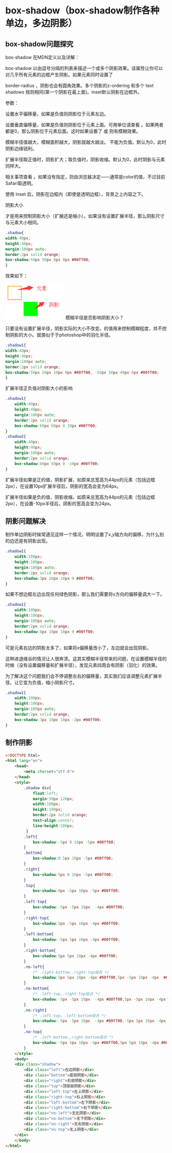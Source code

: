 # box-shadow（box-shadow制作各种单边，多边阴影）
## box-shadow问题探究
box-shadow 在MDN定义以及详解：

box-shadow 以由逗号分隔的列表来描述一个或多个阴影效果。该属性让你可以对几乎所有元素的边框产生阴影。如果元素同时设置了

border-radius ，阴影也会有圆角效果。多个阴影的z-ordering 和多个 text shadows 规则相同(第一个阴影在最上面)。inset默认阴影在边框外。

参数：

<offset-x> 设置水平偏移量，如果是负值则阴影位于元素左边。 
  
<offset-y> 设置垂直偏移量，如果是负值则阴影位于元素上面。可用单位请查看 <length> 。如果两者都是0，那么阴影位于元素后面。这时如果设置了<blur-radius> 或<spread-radius> 则有模糊效果。
  
<blur-radius>模糊半径值越大，模糊面积越大，阴影就越大越淡。 不能为负值。默认为0，此时阴影边缘锐利。
  
<spread-radius>扩展半径取正值时，阴影扩大；取负值时，阴影收缩。默认为0，此时阴影与元素同样大。
  
<color>相关事项查看 <color> 。如果没有指定，则由浏览器决定——通常是color的值，不过目前Safari取透明。
  
使用 inset 后，阴影在边框内（即使是透明边框），背景之上内容之下。

阴影大小

<spread-radius>才是用来控制阴影大小（扩展还是缩小）。如果没有设置扩展半径，那么阴影尺寸与元素大小相同。
```css
.shadow{
width:40px;
height:40px;
margin:100px auto;
border:2px solid orange;
box-shadow:50px 50px 0px 0px #00ff00;
}
```
效果如下：
  
![Image text](https://github.com/15234477664/box-shadow/blob/master/1.png)
模糊半径是否影响阴影大小？

只要没有设置扩展半径，阴影实际的大小不改变。<blur-radius>的值用来控制模糊程度，并不控制阴影的大小。<blur-radius>就类似于于photoshop中的羽化半径。
```css
.shadow1{
width:40px;
height:40px;
margin:100px auto;
border:2px solid orange;
box-shadow:50px 50px 10px 0px #00ff00, -50px 50px 40px 0px #00ff00;
}
```
扩展半径正负值对阴影大小的影响
```css
.shadow1{
    width:40px;
    height:40px;
    margin:100px auto;
    border:2px solid orange;
    box-shadow:60px 60px 0 10px #00ff00;
}
.shadow2{
    width:40px;
    height:40px;
    margin:100px auto;
    border:2px solid orange;
    box-shadow:60px 60px 0 -10px #00ff00;
}
```
扩展半径如果是正的值，阴影扩展，如原来总宽高为44px的元素（包括边框2px），在设置10px扩展半径后，阴影的宽高会变为64px。
  
扩展半径如果是负的值，阴影收缩，如原来总宽高为44px的元素（包括边框2px），在设置-10px半径后，阴影的宽高会变为24px。
## 阴影问题解决
制作单边阴影时候常遇见这样一个情况，明明设置了x,y轴方向的偏移，为什么别的边还是有阴影出现。
```css
.shadow1{
    width:100px;
    height:100px;
    margin:100px auto;
    border:2px solid orange;
    box-shadow:3px 10px 10px 0 #00ff00;
}
```
如果不想边框左边出现任何绿色阴影，那么我们需要将x方向的偏移量调大一下。
```css
.shadow1{
    width:100px;
    height:100px;
    margin:100px auto;
    border:2px solid orange;
    box-shadow:8px 10px 10px 0 #00ff00;
}
```
可是元素右边的阴影太多了，如果将x偏移量改小了，左边就会出现阴影。

这种进退维谷的情况让人很奔溃。这其实模糊半径带来的问题，在设置模糊半径的时候（没有设置偏移量和扩展半径），发现元素四周会有阴影（羽化）的效果。

为了解决这个问题我们会不停调整左右的偏移量，其实我们应该调整元素扩展半径，让它变为负值，缩小阴影尺寸。
```css
.shadow1{
    width:100px;
    height:100px;
    margin:100px auto;
    border:2px solid orange;
    box-shadow:3px 10px 10px -2px #00ff00;
}
```
## 制作阴影
```html
<!DOCTYPE html>
<html lang="en">
    <head>
        <meta charset="utf-8">
    </head>
    <style>
        .shadow div{
            float:left;
            margin:50px 120px;
            width:100px;
            height:100px;
            border:2px solid orange;
            text-align:center;
            line-height:100px;
         }
        .left{
            box-shadow:-5px 0 10px -5px #00ff00;
        }
        .bottom{
            box-shadow:0 5px 10px -5px #00ff00;
        }
        .right{
            box-shadow:5px 0 10px -5px #00ff00;
        }
        .top{
            box-shadow:0px -5px 10px -5px #00ff00;
        }
        .left-top{
            box-shadow:-5px -5px 10px  -4px #00ff00;            
        }        
        .right-top{
            box-shadow:5px -5px 10px -4px #00ff00;
        }
        .left-bottom{
            box-shadow:-5px 5px 10px -4px #00ff00;
        }
        .right-bottom{
            box-shadow:5px 5px 10px -4px #00ff00;
        }
        .no-left{
            /* .right-bottom,.right-top组合 */
            box-shadow:5px 5px 10px -4px #00ff00,5px -5px 10px -4px  #00ff00;
        }
        .no-bottom{
            /* .left-top,.right-top组合 */
            box-shadow:-5px -5px 10px  -4px #00ff00,5px -5px 10px -4px  #00ff00;
        }
        .no-right{
            /* .left-top，.left-bottom组合 */
            box-shadow:-5px -5px 10px  -4px #00ff00,-5px 5px 10px -4px #00ff00;
        }
        .no-top{
            /* .left-bottom,,right-bottom组合 */
            box-shadow:-5px 5px 10px -4px #00ff00,5px 5px 10px -4px #00ff00;
        }
    </style>
    <body>
    <div class="shadow">
        <div class="left">左边阴影</div>
        <div class="bottom">底部阴影</div>
        <div class="right">右部阴影</div>
        <div class="top">顶部部阴影</div>
        <div class="left-top">左上阴影</div>
        <div class="right-top">右上阴影</div>
        <div class="left-bottom">左下阴影</div>
        <div class="right-bottom">右下阴影</div>
        <div class="no-left">无左阴影</div>
        <div class="no-bottom">无下阴影</div>
        <div class="no-right">无右阴影</div>
        <div class="no-top">无上阴影</div>        
    </div>
    </body>
</html>
```

